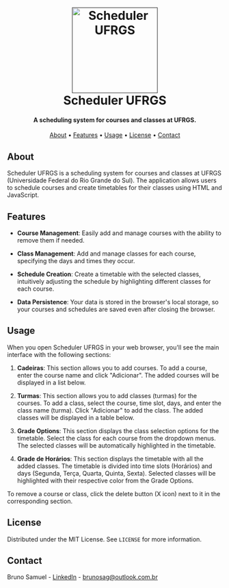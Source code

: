 <h1 align="center">
    <br>
    <a href="">
        <img src="https://user-images.githubusercontent.com/97703272/236664409-816db681-ec49-4344-b106-d58d689d5c39.png" alt="Scheduler UFRGS" width="200">
    </a>
    <br>
    Scheduler UFRGS
    <br>
</h1>

<h4 align="center">A scheduling system for courses and classes at UFRGS.</h4>

<p align="center">
    <a href="#about">About</a> •
    <a href="#features">Features</a> •
    <a href="#usage">Usage</a> •
    <a href="#license">License</a> •
    <a href="#contact">Contact</a>
</p>


## About

Scheduler UFRGS is a scheduling system for courses and classes at UFRGS (Universidade Federal do Rio Grande do Sul). The application allows users to schedule courses and create timetables for their classes using HTML and JavaScript.


## Features

- **Course Management**: Easily add and manage courses with the ability to remove them if needed.

- **Class Management**: Add and manage classes for each course, specifying the days and times they occur.

- **Schedule Creation**: Create a timetable with the selected classes, intuitively adjusting the schedule by highlighting different classes for each course.

- **Data Persistence**: Your data is stored in the browser's local storage, so your courses and schedules are saved even after closing the browser.


## Usage

When you open Scheduler UFRGS in your web browser, you'll see the main interface with the following sections:

1. **Cadeiras**: This section allows you to add courses. To add a course, enter the course name and click "Adicionar". The added courses will be displayed in a list below.

2. **Turmas**: This section allows you to add classes (turmas) for the courses. To add a class, select the course, time slot, days, and enter the class name (turma). Click "Adicionar" to add the class. The added classes will be displayed in a table below.

3. **Grade Options**: This section displays the class selection options for the timetable. Select the class for each course from the dropdown menus. The selected classes will be automatically highlighted in the timetable.

4. **Grade de Horários**: This section displays the timetable with all the added classes. The timetable is divided into time slots (Horários) and days (Segunda, Terça, Quarta, Quinta, Sexta). Selected classes will be highlighted with their respective color from the Grade Options.

To remove a course or class, click the delete button (X icon) next to it in the corresponding section.


## License

Distributed under the MIT License. See `LICENSE` for more information.


## Contact

Bruno Samuel - [LinkedIn](https://www.linkedin.com/in/brunosag/) - brunosag@outlook.com.br
